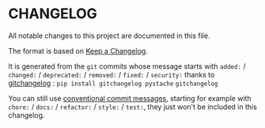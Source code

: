 # CHANGELOG
All notable changes to this project are documented in this file.

<!-- TODO: chose format for commits and add library for generate changelog file -->
<!-- check https://github.com/lob/generate-changelog -->

The format is based on [Keep a Changelog](http://keepachangelog.com).

It is generated from the `git` commits whose message starts with
`added:` / `changed:` / `deprecated:` / `removed:` / `fixed:` / `security:`
thanks to [gitchangelog](https://github.com/vaab/gitchangelog) :
`pip install gitchangelog pystache`
`gitchangelog`

You can still use [conventional commit messages](https://www.conventionalcommits.org), starting for example with
`chore:` / `docs:` / `refactor:` / `style:` / `test:`, they just won't be included in this changelog.

<!-- gitchangelog START -->

<!-- gitchangelog END -->
